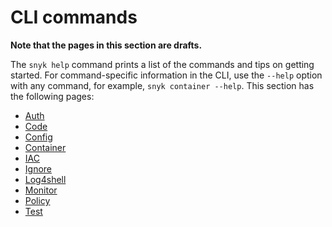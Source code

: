 # CLI commands

**Note that the pages in this section are drafts.**

The `snyk help` command prints a list of the commands and tips on getting started. For command-specific information in the CLI, use the `--help` option with any command, for example, `snyk container --help`. This section has the following pages:

* [Auth](https://docs.snyk.io/features/snyk-cli/commands/auth)
* [Code](https://docs.snyk.io/features/snyk-cli/commands/code)
* [Config](https://docs.snyk.io/features/snyk-cli/commands/config)
* [Container](https://docs.snyk.io/features/snyk-cli/commands/container)
* [IAC](https://docs.snyk.io/features/snyk-cli/commands/iac)
* [Ignore](https://docs.snyk.io/features/snyk-cli/commands/ignore)
* [Log4shell](https://docs.snyk.io/features/snyk-cli/commands/log4shell)
* [Monitor](https://docs.snyk.io/features/snyk-cli/commands/monitor)
* [Policy](https://docs.snyk.io/features/snyk-cli/commands/policy)
* [Test](https://docs.snyk.io/features/snyk-cli/commands/test)
